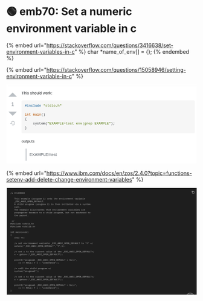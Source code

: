 # 🟢 emb70: Set a numeric environment variable in c

{% embed url="https://stackoverflow.com/questions/3416638/set-environment-variables-in-c" %}
char \*name_of_env\[] = {};
{% endembed %}

{% embed url="https://stackoverflow.com/questions/15058946/setting-environment-variable-in-c" %}

![](<../.gitbook/assets/image (6) (1).png>)

{% embed url="https://www.ibm.com/docs/en/zos/2.4.0?topic=functions-setenv-add-delete-change-environment-variables" %}

![](<../.gitbook/assets/image (241).png>)
